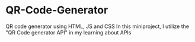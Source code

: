 # QR-Code-Generator
QR code generator using HTML, JS and CSS
In this miniproject, I utilize the "QR Code generator API" in my learning about APIs  
